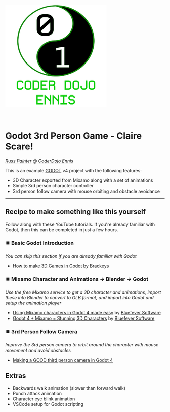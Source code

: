 <img src="./Images/Icons/Coder Dojo Ennis - Green Square.svg" style="max-width:20rem;margin: 0 auto 2rem;" />

# Godot 3rd Person Game - Claire Scare!
*[Russ Painter](https://www.linkedin.com/in/geekymonkey/) @ [CoderDojo Ennis](https://coderdojoennis.com)*

This is an example [GODOT](https://godotengine.org/) v4 project with the following features:

* 3D Character exported from Mixamo along with a set of animations
* Simple 3rd person character controller
* 3rd person follow camera with mouse orbiting and obstacle avoidance

---

## Recipe to make something like this yourself

Follow along with these YouTube tutorials. If you're already familiar with Godot, then this can be completed in just a few hours.

### ⏹️ Basic Godot Introduction
*You can skip this section if you are already familiar with Godot*
* [How to make 3D Games in Godot](https://www.youtube.com/watch?v=ke5KpqcoiIU) by [Brackeys](https://www.youtube.com/@Brackeys)

### ⏹️ Mixamo Character and Animations -> Blender -> Godot
*Use the free Mixamo service to get a 3D character and animations, import these into Blender to convert to GLB format, and import into Godot and setup the animation player*
* [Using Mixamo characters in Godot 4 made easy](https://www.youtube.com/watch?v=j48WTY1w_Po)
by [Bluefever Software](https://www.youtube.com/@BlueFeverSoft)
* [Godot 4 + Mixamo = Stunning 3D Characters](https://www.youtube.com/watch?v=tU5yab-O6aM)
by [Bluefever Software](https://www.youtube.com/@BlueFeverSoft)

### ⏹️ 3rd Person Follow Camera
*Improve the 3rd person camera to orbit around the character with mouse movement and avoid obstacles*

* [Making a GOOD third person camera in Godot 4](https://www.youtube.com/watch?v=ZCb12AHKMfE)

## Extras

* Backwards walk animation (slower than forward walk)
* Punch attack animation
* Character eye blink animation
* VSCode setup for Godot scripting
